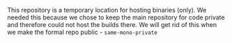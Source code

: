 This repository is a temporary location for hosting binaries (only). We needed this because we chose to keep the main repository for code private and therefore could not host the builds there. We will get rid of this when we make the formal repo public - `same-mono-private`
